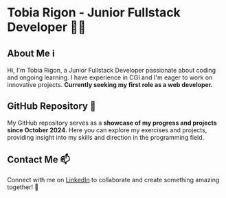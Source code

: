 # Tobia Rigon - Junior Fullstack Developer 👨‍💻

## About Me ℹ️

Hi, I'm Tobia Rigon, a Junior Fullstack Developer passionate about coding and ongoing learning.
I have experience in CGI and I'm eager to work on innovative projects.
**Currently seeking my first role as a web developer.**

## GitHub Repository 🚀

My GitHub repository serves as a **showcase of my progress and projects since October 2024.**
Here you can explore my exercises and projects, providing insight into my skills and direction in the programming field.

## Contact Me 📫

Connect with me on [LinkedIn](https://www.linkedin.com/in/tobia-rigon-ba0b051a2/) to collaborate and create something amazing together! 🌟


